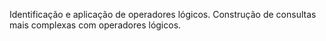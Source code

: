 Identificação e aplicação de operadores lógicos.
Construção de consultas mais complexas com operadores lógicos.
